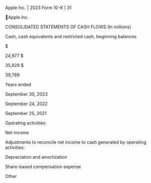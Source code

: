 Apple Inc. | 2023 Form 10-K | 31

Apple Inc.

CONSOLIDATED STATEMENTS OF CASH FLOWS
(In millions)

Cash, cash equivalents and restricted cash, beginning balances

$

24,977  $

35,929  $

39,789

Years ended

September 30,
2023

September 24,
2022

September 25,
2021

Operating activities:

Net income

Adjustments to reconcile net income to cash generated by operating activities:

Depreciation and amortization

Share-based compensation expense

Other